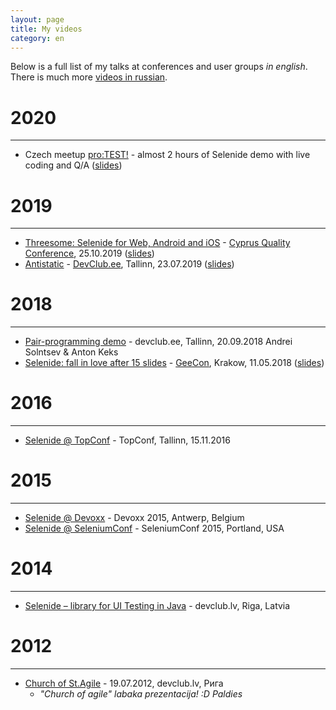 ```yaml
---
layout: page
title: My videos
category: en
---
```


Below is a full list of my talks at conferences and user groups _in english_. There is much more [videos in russian](/ru/video/).

# 2020
* * *
* Czech meetup [pro:TEST!](https://www.youtube.com/watch?v=1d-nKyeTH2Y) - almost 2 hours of Selenide demo with live coding and Q/A  ([slides](https://docs.google.com/presentation/d/1u6oNkRKDO2PMpmZPKzK2NuVC9eYxVni5EdtiMxsl3tc/edit?usp=sharing))

# 2019
* * *

* [Threesome: Selenide for Web, Android and iOS](https://youtu.be/Y04rU7qV7Vg) - [Cyprus Quality Conference](https://qa.cyprusitforum.com/en), 25.10.2019  ([slides](https://docs.google.com/presentation/d/1hSCmjwvLCY4bKqSncffZfMOi1NmXIooJu5LIjxYN6hg/edit?usp=sharing))
* [Antistatic](https://www.youtube.com/watch?v=dFQSOlOOoXE&list=PLfazdZ9SzB9eDJIugtfH7KeVLLAP1pDLh) - [DevClub.ee](https://devclub.ee), Tallinn, 23.07.2019
  ([slides](https://docs.google.com/presentation/d/1TYVMr9f2bX-lx5wpLiswgqQwg3II6HF2JJwlfUubOQY/edit?usp=sharing))

# 2018
* * *

* [Pair-programming demo](https://www.youtube.com/watch?v=5lNjDdGKEAY) - devclub.ee, Tallinn, 20.09.2018 Andrei Solntsev & Anton Keks
* [Selenide: fall in love after 15 slides](https://www.youtube.com/watch?v=o6AEfW39f0Y) - [GeeCon](https://2018.geecon.org/schedule-day3/), Krakow, 11.05.2018
  ([slides](https://docs.google.com/presentation/d/1kuzqR8JGnVKIs2r0Bm83LdOfbZkSkoR93f1c8wd26ns/edit?usp=sharing))

# 2016
* * *

* [Selenide @ TopConf](https://www.youtube.com/watch?v=hHwFIONnVRs) - TopConf, Tallinn, 15.11.2016 

# 2015
* * *

* [Selenide @ Devoxx](http://selenide.org/2015/11/13/selenide-on-devoxx) - Devoxx 2015, Antwerp, Belgium
* [Selenide @ SeleniumConf](http://selenide.org/2015/09/23/selenide-on-seleniumconf) - SeleniumConf 2015, Portland, USA

# 2014
* * *

* [Selenide – library for UI Testing in Java](http://www.devclub.lv/andrei-solntsev-selenide-library-for-ui-testing-in-java/) - devclub.lv, Riga, Latvia

# 2012
* * *

* [Church of St.Agile](https://vimeo.com/46302028) - 19.07.2012, devclub.lv, Рига
  * _"Church of agile" labaka prezentacija! :D Paldies_
